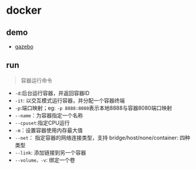 # docker

## demo
- [gazebo](https://hub.docker.com/_/gazebo)
  
## run
> 容器运行命令

- `-d`:后台运行容器，并返回容器ID
- `-it`: 以交互模式运行容器，并分配一个容器终端
- `-p`:端口映射；eg: `-p 8888:8080`表示本地8888与容器8080端口映射
- `--name`：为容器指定一个名称
- `--cpuset`:指定CPU运行
- `-m`：设置容器使用内存最大值
- `--net`： 指定容器的网络连接类型，支持 bridge/host/none/container: 四种类型
- `--link`: 添加链接到另一个容器
- `--volume，-v`: 绑定一个卷